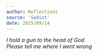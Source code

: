 ```yaml
---
author: Reflections
source: 'Sadist'
date: 2025/09/14
---
```


<!-- prettier-ignore-start -->
_I hold a gun to the head of God_<br />
_Please tell me where I went wrong_
<!-- prettier-ignore-end -->
